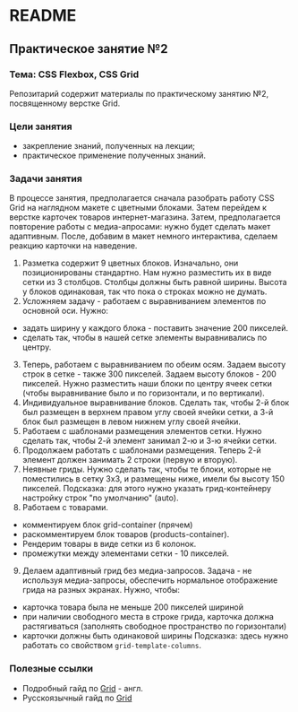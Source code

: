 # README

## Практическое занятие №2

### Тема: CSS Flexbox, CSS Grid

Репозитарий содержит материалы по практическому занятию №2, посвященному верстке Grid.

### Цели занятия
- закрепление знаний, полученных на лекции;
- практическое применение полученных знаний.

### Задачи занятия
В процессе занятия, предполагается сначала разобрать работу CSS Grid на наглядном макете с цветными блоками. Затем перейдем  к верстке карточек товаров интернет-магазина. Затем, предполагается повторение работы с медиа-апросами: нужно будет сделать макет адаптивным. После, добавим в макет немного интерактива, сделаем реакцию карточки на наведение.

1. Разметка содержит 9 цветных блоков. Изначально, они позиционированы стандартно. Нам нужно разместить их в виде сетки из 3 столбцов. Столбцы должны быть равной ширины. Высота у блоков одинаковая, так что пока о строках можно не думать.
2. Усложняем задачу - работаем с выравниванием элементов по основной оси. Нужно:
 - задать ширину у каждого блока - поставить значение 200 пикселей.
 - сделать так, чтобы в нашей сетке элементы выравнивались по центру.
3. Теперь, работаем с выравниванием по обеим осям. Задаем высоту строк в сетке - также 300 пикселей. Задаем высоту блоков - 200 пикселей. Нужно разместить наши блоки по центру ячеек сетки (чтобы выравнивание было и по горизонтали, и по вертикали).
4. Индивидуальное выравнивание блоков. Сделать так, чтобы 2-й блок был размещен в верхнем правом углу своей ячейки сетки, а 3-й блок был размещен в левом нижнем углу своей ячейки.
5. Работаем с шаблонами размещения элементов сетки. Нужно сделать так, чтобы 2-й элемент занимал 2-ю и 3-ю ячейки сетки.
6. Продолжаем работать с шаблонами размещения. Теперь 2-й элемент должен занимать 2 строки (первую и вторую).
7. Неявные гриды. Нужно сделать так, чтобы те блоки, которые не поместились в сетку 3х3, и размещены ниже, имели бы высоту 150 пикселей. Подсказка: для этого нужно указать грид-контейнеру настройку строк "по умолчанию" (auto).
8. Работаем с товарами.
 - комментируем блок grid-container (прячем)
 - раскомментируем блок товаров (products-container).
 - Рендерим товары в виде сетки из 6 колонок.
 - промежутки между элементами сетки - 10 пикселей.
9. Делаем адаптивный грид без медиа-запросов. Задача - не используя медиа-запросы, обеспечить нормальное отображение грида на разных экранах. Нужно, чтобы:
 - карточка товара была не меньше 200 пикселей шириной
 - при наличии свободного места в строке грида, карточка должна растягиваться (заполнять свободное пространство по горизонтали)
 - карточки должны быть одинаковой ширины
Подсказка: здесь нужно работать со свойством `grid-template-columns`.

### Полезные ссылки
 - Подробный гайд по [Grid](https://css-tricks.com/snippets/css/complete-guide-grid/) - англ.
 - Русскоязычный гайд по [Grid](https://medium.com/@stasonmars/%D0%B2%D0%B5%CC%88%D1%80%D1%81%D1%82%D0%BA%D0%B0-%D0%BD%D0%B0-grid-%D0%B2-css-%D0%BF%D0%BE%D0%BB%D0%BD%D0%BE%D0%B5-%D1%80%D1%83%D0%BA%D0%BE%D0%B2%D0%BE%D0%B4%D1%81%D1%82%D0%B2%D0%BE-%D0%B8-%D1%81%D0%BF%D1%80%D0%B0%D0%B2%D0%BE%D1%87%D0%BD%D0%B8%D0%BA-220508316f8b)
